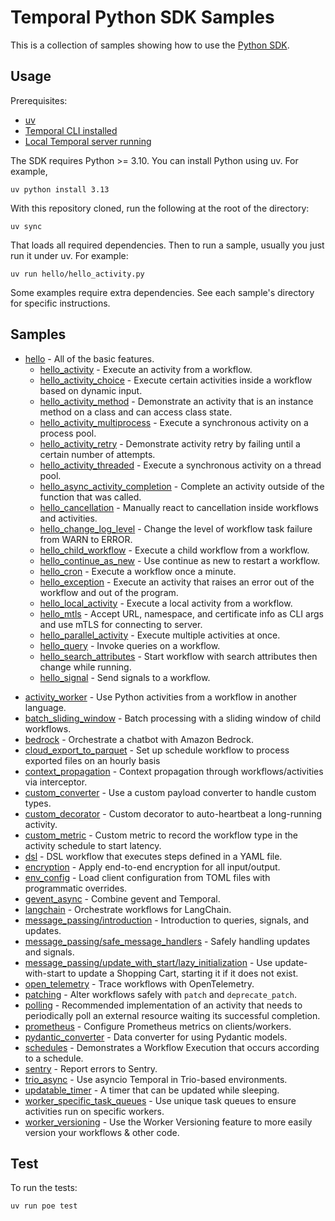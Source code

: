 # Temporal Python SDK Samples

This is a collection of samples showing how to use the [Python SDK](https://github.com/temporalio/sdk-python).

## Usage

Prerequisites:

* [uv](https://docs.astral.sh/uv/)
* [Temporal CLI installed](https://docs.temporal.io/cli#install)
* [Local Temporal server running](https://docs.temporal.io/cli/server#start-dev)

The SDK requires Python >= 3.10. You can install Python using uv. For example,

    uv python install 3.13

With this repository cloned, run the following at the root of the directory:

    uv sync

That loads all required dependencies. Then to run a sample, usually you just run it under uv. For example:

    uv run hello/hello_activity.py

Some examples require extra dependencies. See each sample's directory for specific instructions.

## Samples

* [hello](hello) - All of the basic features.
  <!-- Keep this list in alphabetical order and in sync on hello/README.md and root README.md -->
  * [hello_activity](hello/hello_activity.py) - Execute an activity from a workflow.
  * [hello_activity_choice](hello/hello_activity_choice.py) - Execute certain activities inside a workflow based on
    dynamic input.
  * [hello_activity_method](hello/hello_activity_method.py) - Demonstrate an activity that is an instance method on a
    class and can access class state.
  * [hello_activity_multiprocess](hello/hello_activity_multiprocess.py) - Execute a synchronous activity on a process
    pool.
  * [hello_activity_retry](hello/hello_activity_retry.py) - Demonstrate activity retry by failing until a certain number
    of attempts.
  * [hello_activity_threaded](hello/hello_activity_threaded.py) - Execute a synchronous activity on a thread pool.
  * [hello_async_activity_completion](hello/hello_async_activity_completion.py) - Complete an activity outside of the
    function that was called.
  * [hello_cancellation](hello/hello_cancellation.py) - Manually react to cancellation inside workflows and activities.
  * [hello_change_log_level](hello/hello_change_log_level.py) - Change the level of workflow task failure from WARN to ERROR.
  * [hello_child_workflow](hello/hello_child_workflow.py) - Execute a child workflow from a workflow.
  * [hello_continue_as_new](hello/hello_continue_as_new.py) - Use continue as new to restart a workflow.
  * [hello_cron](hello/hello_cron.py) - Execute a workflow once a minute.
  * [hello_exception](hello/hello_exception.py) - Execute an activity that raises an error out of the workflow and out
    of the program.
  * [hello_local_activity](hello/hello_local_activity.py) - Execute a local activity from a workflow.
  * [hello_mtls](hello/hello_mtls.py) - Accept URL, namespace, and certificate info as CLI args and use mTLS for
    connecting to server.
  * [hello_parallel_activity](hello/hello_parallel_activity.py) - Execute multiple activities at once.
  * [hello_query](hello/hello_query.py) - Invoke queries on a workflow.
  * [hello_search_attributes](hello/hello_search_attributes.py) - Start workflow with search attributes then change
    while running.
  * [hello_signal](hello/hello_signal.py) - Send signals to a workflow.
<!-- Keep this list in alphabetical order -->
* [activity_worker](activity_worker) - Use Python activities from a workflow in another language.
* [batch_sliding_window](batch_sliding_window) - Batch processing with a sliding window of child workflows.
* [bedrock](bedrock) - Orchestrate a chatbot with Amazon Bedrock.
* [cloud_export_to_parquet](cloud_export_to_parquet) - Set up schedule workflow to process exported files on an hourly basis
* [context_propagation](context_propagation) - Context propagation through workflows/activities via interceptor.
* [custom_converter](custom_converter) - Use a custom payload converter to handle custom types.
* [custom_decorator](custom_decorator) - Custom decorator to auto-heartbeat a long-running activity.
* [custom_metric](custom_metric) - Custom metric to record the workflow type in the activity schedule to start latency.
* [dsl](dsl) - DSL workflow that executes steps defined in a YAML file.
* [encryption](encryption) - Apply end-to-end encryption for all input/output.
* [env_config](env_config) - Load client configuration from TOML files with programmatic overrides.
* [gevent_async](gevent_async) - Combine gevent and Temporal.
* [langchain](langchain) - Orchestrate workflows for LangChain.
* [message_passing/introduction](message_passing/introduction/) - Introduction to queries, signals, and updates.
* [message_passing/safe_message_handlers](message_passing/safe_message_handlers/) - Safely handling updates and signals.
* [message_passing/update_with_start/lazy_initialization](message_passing/update_with_start/lazy_initialization/) - Use update-with-start to update a Shopping Cart, starting it if it does not exist.
* [open_telemetry](open_telemetry) - Trace workflows with OpenTelemetry.
* [patching](patching) - Alter workflows safely with `patch` and `deprecate_patch`.
* [polling](polling) - Recommended implementation of an activity that needs to periodically poll an external resource waiting its successful completion.
* [prometheus](prometheus) - Configure Prometheus metrics on clients/workers.
* [pydantic_converter](pydantic_converter) - Data converter for using Pydantic models.
* [schedules](schedules) - Demonstrates a Workflow Execution that occurs according to a schedule.
* [sentry](sentry) - Report errors to Sentry.
* [trio_async](trio_async) - Use asyncio Temporal in Trio-based environments.
* [updatable_timer](updatable_timer) - A timer that can be updated while sleeping.
* [worker_specific_task_queues](worker_specific_task_queues) - Use unique task queues to ensure activities run on specific workers.
* [worker_versioning](worker_versioning) - Use the Worker Versioning feature to more easily version your workflows & other code.

## Test

To run the tests:

    uv run poe test
